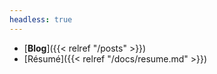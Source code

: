 ```yaml
---
headless: true
---
```


- [**Blog**]({{< relref "/posts" >}})
- [Résumé]({{< relref "/docs/resume.md" >}})
